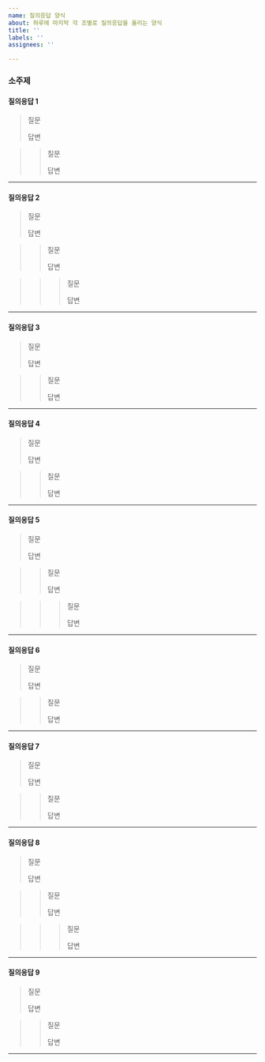 ```yaml
---
name: 질의응답 양식
about: 하루에 마지막 각 조별로 질의응답을 올리는 양식
title: ''
labels: ''
assignees: ''

---
```


### 소주제

#### 질의응답 1

> 질문
>
> 답변

>> 질문
>> 
>> 답변


---

#### 질의응답 2

> 질문
>
> 답변

>> 질문
>> 
>> 답변

>>> 질문
>>> 
>>> 답변

---

#### 질의응답 3


> 질문
>
> 답변

>> 질문
>> 
>> 답변


---

#### 질의응답 4

> 질문
>
> 답변

>> 질문
>> 
>> 답변


---

#### 질의응답 5

> 질문
>
> 답변

>> 질문
>> 
>> 답변

>>> 질문
>>> 
>>> 답변

---

#### 질의응답 6


> 질문
>
> 답변

>> 질문
>> 
>> 답변


---

#### 질의응답 7

> 질문
>
> 답변

>> 질문
>> 
>> 답변


---

#### 질의응답 8

> 질문
>
> 답변

>> 질문
>> 
>> 답변

>>> 질문
>>> 
>>> 답변

---

#### 질의응답 9


> 질문
>
> 답변

>> 질문
>> 
>> 답변


---
